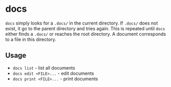 # docs

`docs` simply looks for a `.docs/` in the current directory.
If `.docs/` does not exist, it go to the parent directory and tries again.
This is repeated until `docs` either finds a `.docs/` or reaches the root directory.
A document corresponds to a file in this directory.

Usage
---

- `docs list` - list all documents  
- `docs edit <FILE>...` -  edit documents  
- `docs print <FILE>...` -  print documents  

